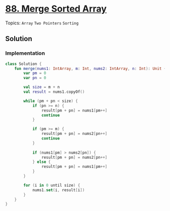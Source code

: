 # [88. Merge Sorted Array](https://leetcode.com/problems/merge-sorted-array/)

Topics: `Array` `Two Pointers` `Sorting`

## Solution

### Implementation

```kotlin
class Solution {
    fun merge(nums1: IntArray, m: Int, nums2: IntArray, n: Int): Unit {
        var pm = 0
        var pn = 0

        val size = m + n
        val result = nums1.copyOf()

        while (pm + pn < size) {
            if (pn >= n) {
                result[pm + pn] = nums1[pm++]
                continue
            }

            if (pm >= m) {
                result[pm + pn] = nums2[pn++]
                continue
            }
            
            if (nums1[pm] > nums2[pn]) {
                result[pm + pn] = nums2[pn++]
            } else {
                result[pm + pn] = nums1[pm++]
            }
        }

        for (i in 0 until size) {
            nums1.set(i, result[i])
        }
    }
}
```
